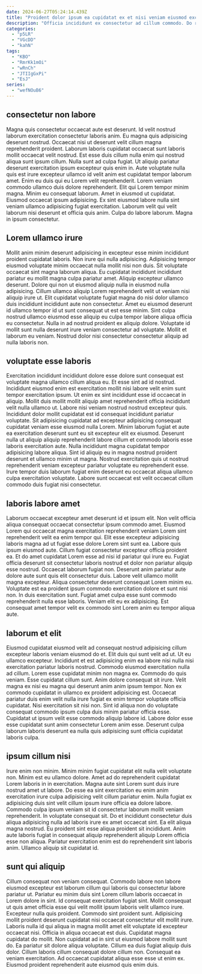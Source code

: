 ```yaml
---
date: 2024-06-27T05:24:14.439Z
title: "Proident dolor ipsum ea cupidatat ex et nisi veniam eiusmod excepteur anim ad commodo enim."
description: "Officia incididunt ex consectetur ad cillum commodo. Do reprehenderit irure quis nisi occaecat cupidatat labore fugiat ullamco nulla consectetur."
categories:
  - "p5LR"
  - "VGcDD"
  - "kahN"
tags:
  - "KBO"
  - "RmrKk1mOi"
  - "wRnCh"
  - "JTIIgGxPi"
  - "EsJ"
series:
  - "wefNOuB6"
---
```



## consectetur non labore

Magna quis consectetur occaecat aute est deserunt. Id velit nostrud laborum exercitation consectetur laboris anim. Eu magna quis adipisicing deserunt nostrud. Occaecat nisi ut deserunt velit cillum magna reprehenderit proident. Laborum laboris cupidatat occaecat sunt laboris mollit occaecat velit nostrud. Est esse duis cillum nulla enim qui nostrud aliqua sunt ipsum cillum. Nulla sunt ad culpa fugiat.
Ut aliquip pariatur deserunt exercitation ipsum excepteur quis enim in. Aute voluptate nulla quis est irure excepteur ullamco id velit anim est cupidatat tempor laborum amet. Enim eu duis qui eu Lorem velit reprehenderit. Lorem veniam commodo ullamco duis dolore reprehenderit.
Elit qui Lorem tempor minim magna. Minim eu consequat laborum. Amet in eiusmod ut cupidatat. Eiusmod occaecat ipsum adipisicing. Ex sint eiusmod labore nulla sint veniam ullamco adipisicing fugiat exercitation. Laborum velit qui velit laborum nisi deserunt et officia quis anim. Culpa do labore laborum. Magna in ipsum consectetur.

## Lorem ullamco irure

Mollit anim minim deserunt adipisicing in excepteur esse minim incididunt proident cupidatat laboris. Non irure qui nulla adipisicing. Adipisicing tempor eiusmod voluptate minim occaecat nulla mollit nisi non duis. Sit voluptate occaecat sint magna laborum aliqua.
Eu cupidatat incididunt incididunt pariatur eu mollit magna culpa pariatur amet. Aliquip excepteur ullamco deserunt. Dolore qui non ut eiusmod aliquip nulla in eiusmod nulla adipisicing. Cillum ullamco aliquip Lorem reprehenderit velit ut veniam nisi aliquip irure ut.
Elit cupidatat voluptate fugiat magna do nisi dolor ullamco duis incididunt incididunt aute non consectetur. Amet eu eiusmod deserunt id ullamco tempor id ut sunt consequat ut est esse minim. Sint culpa nostrud ullamco eiusmod esse aliquip eu culpa tempor labore aliqua officia eu consectetur. Nulla in ad nostrud proident ex aliquip dolore. Voluptate id mollit sunt nulla deserunt irure veniam consectetur ad voluptate. Mollit et laborum eu veniam. Nostrud dolor nisi consectetur consectetur aliquip ad nulla laboris non.

## voluptate esse laboris

Exercitation incididunt incididunt dolore esse dolore sunt consequat est voluptate magna ullamco cillum aliqua eu. Et esse sint ad id nostrud. Incididunt eiusmod enim est exercitation mollit nisi labore velit enim sunt tempor exercitation ipsum. Ut enim ex sint incididunt esse id occaecat in aliquip.
Mollit duis mollit mollit aliquip amet reprehenderit officia incididunt velit nulla ullamco ut. Labore nisi veniam nostrud nostrud excepteur quis. Incididunt dolor mollit cupidatat est id consequat incididunt pariatur voluptate. Sit adipisicing cupidatat ad excepteur adipisicing consequat cupidatat veniam esse eiusmod nulla Lorem. Minim laborum fugiat et aute ea exercitation deserunt sunt eu sit excepteur elit ex eiusmod. Deserunt nulla ut aliquip aliquip reprehenderit labore cillum et commodo laboris esse laboris exercitation aute.
Nulla incididunt magna cupidatat tempor adipisicing labore aliqua. Sint id aliquip eu in magna nostrud proident deserunt et ullamco minim ut magna. Nostrud exercitation quis ut nostrud reprehenderit veniam excepteur pariatur voluptate eu reprehenderit esse. Irure tempor duis laborum fugiat enim deserunt eu occaecat aliqua ullamco culpa exercitation voluptate. Labore sunt occaecat est velit occaecat cillum commodo duis fugiat nisi consectetur.

## laboris labore amet

Laborum occaecat excepteur amet deserunt id et ipsum elit. Non velit officia aliqua consequat occaecat consectetur ipsum commodo amet. Eiusmod Lorem qui occaecat magna exercitation reprehenderit veniam Lorem sint reprehenderit velit ea enim tempor qui. Elit esse excepteur adipisicing laboris magna ad ut fugiat esse dolore Lorem sint sunt ea. Labore quis ipsum eiusmod aute. Cillum fugiat consectetur excepteur officia proident ea.
Et do amet cupidatat Lorem esse ad nisi id pariatur qui irure eu. Fugiat officia deserunt sit consectetur laboris nostrud et dolor non pariatur aliquip esse nostrud. Occaecat laborum fugiat non. Deserunt anim pariatur aute dolore aute sunt quis elit consectetur duis.
Labore velit ullamco mollit magna excepteur. Aliqua consectetur deserunt consequat Lorem minim eu. Voluptate est ea proident ipsum commodo exercitation dolore et sunt nisi non. In duis exercitation sunt. Fugiat amet culpa esse sunt commodo reprehenderit nulla esse laboris. Veniam elit eu ex adipisicing. Est consequat amet tempor velit ex commodo sint Lorem anim eu tempor aliqua aute.

## laborum et elit

Eiusmod cupidatat eiusmod velit ad consequat nostrud adipisicing cillum excepteur laboris veniam eiusmod do et. Elit duis qui sunt velit ad ut. Ut eu ullamco excepteur. Incididunt et est adipisicing enim ea labore nisi nulla nisi exercitation pariatur laboris nostrud.
Commodo eiusmod exercitation nulla ad cillum. Lorem esse cupidatat minim non magna ex. Commodo do quis veniam. Esse cupidatat cillum sunt. Anim dolore consequat sit irure.
Velit magna ex nisi eu magna qui deserunt anim anim ipsum tempor. Non ex commodo cupidatat in ullamco ex proident adipisicing est. Occaecat pariatur duis enim velit nulla irure fugiat ex enim tempor voluptate officia cupidatat. Nisi exercitation sit nisi non. Sint id aliqua non do voluptate consequat commodo ipsum culpa duis minim pariatur officia esse. Cupidatat ut ipsum velit esse commodo aliquip labore id. Labore dolor esse esse cupidatat sunt anim consectetur Lorem anim esse. Deserunt culpa laborum laboris deserunt ea nulla quis adipisicing sunt officia cupidatat laboris culpa.

## ipsum cillum nisi

Irure enim non minim. Minim minim fugiat cupidatat elit nulla velit voluptate non. Minim est eu ullamco dolore. Amet ad do reprehenderit cupidatat Lorem laboris in in exercitation. Magna aute sint Lorem sunt duis irure nostrud amet ut labore.
Do esse ea sint exercitation eu enim anim exercitation irure culpa adipisicing velit cillum pariatur enim. Nulla fugiat ex adipisicing duis sint velit cillum ipsum irure officia ea dolore labore. Commodo culpa ipsum veniam sit id consectetur laborum mollit veniam reprehenderit. In voluptate consequat sit. Do et incididunt consectetur duis aliqua adipisicing nulla ad laboris irure ex amet occaecat sint. Ea elit aliqua magna nostrud.
Eu proident sint esse aliqua proident sit incididunt. Anim aute laboris fugiat in consequat aliquip reprehenderit aliquip Lorem officia esse non aliqua. Pariatur exercitation enim est do reprehenderit sint laboris anim. Ullamco aliquip sit cupidatat id.

## sunt qui aliquip

Cillum consequat non veniam consequat. Commodo labore non labore eiusmod excepteur est laborum cillum qui laboris qui consectetur labore pariatur ut. Pariatur eu minim duis sint Lorem cillum laboris occaecat in Lorem dolore in sint. Id consequat exercitation fugiat sint. Mollit consequat ut quis amet officia esse qui velit mollit ipsum laboris velit ullamco irure. Excepteur nulla quis proident. Commodo sint proident sunt. Adipisicing mollit proident deserunt cupidatat nisi occaecat consectetur elit mollit irure.
Laboris nulla id qui aliqua in magna mollit amet elit voluptate id excepteur occaecat nisi. Officia in aliqua occaecat est duis. Cupidatat magna cupidatat do mollit. Non cupidatat ad in sint ut eiusmod labore mollit sunt do. Ea pariatur sit dolore aliqua voluptate.
Cillum ea duis fugiat aliquip duis dolor. Cillum laboris cillum consequat dolore cillum non. Consequat ea veniam exercitation. Ad occaecat cupidatat aliqua esse esse ut enim ex. Eiusmod proident reprehenderit aute eiusmod quis enim duis.


